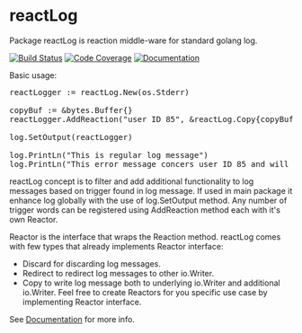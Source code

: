 # reactLog
Package reactLog is reaction middle-ware for standard golang log.

[![Build Status](https://travis-ci.org/MatejB/reactLog.svg)](https://travis-ci.org/MatejB/reactLog) [![Code Coverage](http://gocover.io/_badge/github.com/MatejB/reactLog)](http://gocover.io/github.com/MatejB/reactLog) [![Documentation](https://godoc.org/github.com/MatejB/reactLog?status.svg)](https://godoc.org/github.com/MatejB/reactLog)

Basic usage:
<pre>
reactLogger := reactLog.New(os.Stderr)

copyBuf := &bytes.Buffer{}
reactLogger.AddReaction("user ID 85", &reactLog.Copy{copyBuf})

log.SetOutput(reactLogger)

log.PrintLn("This is regular log message")
log.PrintLn("This error message concers user ID 85 and will be copied to copyBuf.")
</pre>

reactLog concept is to filter and add additional functionality
to log messages based on trigger found in log message.
If used in main package it enhance log globally with the use of log.SetOutput method.
Any number of trigger words can be registered using AddReaction
method each with it's own Reactor.

Reactor is the interface that wraps the Reaction method.
reactLog comes with few types that already implements Reactor interface:
* Discard for discarding log messages.
* Redirect to redirect log messages to other io.Writer.
* Copy to write log message both to underlying io.Writer and additional io.Writer.
Feel free to create Reactors for you specific use case by implementing Reactor interface.

See [Documentation](https://godoc.org/github.com/MatejB/reactLog) for more info.
